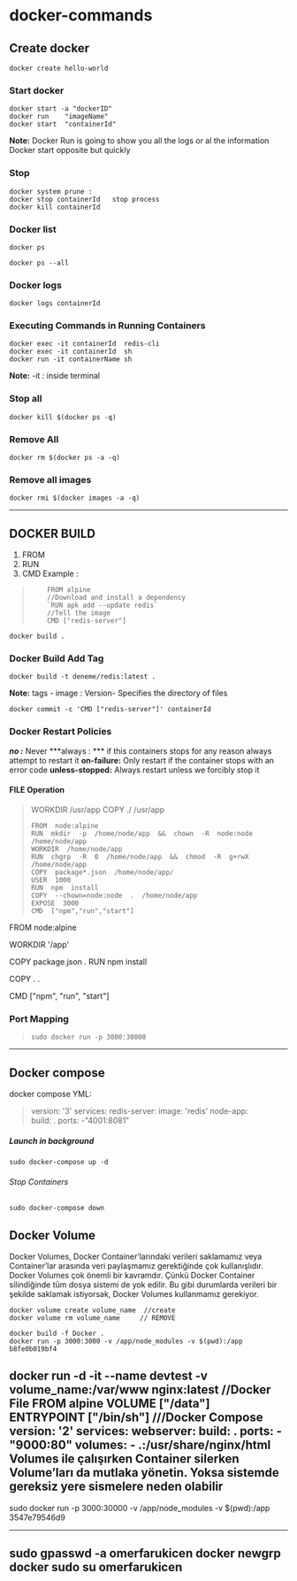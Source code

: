 # docker-commands

## Create docker

    docker create hello-world

### Start docker

    docker start -a "dockerID"
    docker run    "imageName"
    docker start  "containerId"
**Note:**  Docker Run is going to show you all the logs or al the information Docker start opposite but quickly

###  Stop 

    docker system prune :
    docker stop containerId   stop process
    docker kill containerId  

### Docker list

    docker ps 
    
    docker ps --all 

### Docker logs

    docker logs containerId


### Executing Commands in Running Containers

    docker exec -it containerId  redis-cli
    docker exec -it containerId  sh 
    docker run -it containerName sh
**Note:**  -it : inside terminal
### Stop all 
    docker kill $(docker ps -q) 
### Remove All    

    docker rm $(docker ps -a -q) 
### Remove all images

    docker rmi $(docker images -a -q)
     


------------------------------------------
## DOCKER BUILD

 1. FROM 
 2. RUN 
 3. CMD
Example :

>         FROM alpine
>         //Download and install a dependency
>         `RUN apk add --update redis`    
>         //Tell the image
>         CMD ["redis-server"]

 `docker build . `
 
### Docker Build Add Tag

    docker build -t deneme/redis:latest .
    
**Note:**  tags -  image : Version- Specifies the directory of files

    docker commit -c 'CMD ["redis-server"]' containerId

### Docker Restart Policies
***no :*** Never
***always : *** if this containers stops for any reason always attempt to restart it
**on-failure:** Only restart if the container stops with an error code
**unless-stopped:** Always restart unless we forcibly stop it


#### FILE  Operation

> WORKDIR /usr/app 
> COPY ./ /usr/app
> 
>     FROM  node:alpine
>     RUN  mkdir  -p  /home/node/app  &&  chown  -R  node:node  /home/node/app
>     WORKDIR  /home/node/app
>     RUN  chgrp  -R  0  /home/node/app  &&  chmod  -R  g+rwX  /home/node/app
>     COPY  package*.json  /home/node/app/
>     USER  1000
>     RUN  npm  install
>     COPY  --chown=node:node  .  /home/node/app
>     EXPOSE  3000
>     CMD  ["npm","run","start"]

FROM node:alpine

WORKDIR '/app'

COPY package.json .
RUN npm install

COPY . .

CMD ["npm", "run", "start"]

### Port Mapping
> `sudo docker run -p 3000:30000`
-----------------------------------------------------------

## Docker compose
docker compose YML: 

> version: '3' services:
>      redis-server:
>         image: 'redis'
>      node-app:   
>         build: .
>         ports:
>             -"4001:8081"

##### Launch in background            

    sudo docker-compose up -d

###### Stop Containers

    sudo docker-compose down

## Docker Volume
Docker Volumes, Docker Container’larındaki verileri saklamamız veya Container’lar arasında veri paylaşmamız gerektiğinde çok kullanışlıdır. Docker Volumes çok önemli bir kavramdır. Çünkü Docker Container silindiğinde tüm dosya sistemi de yok edilir. Bu gibi durumlarda verileri bir şekilde saklamak istiyorsak, Docker Volumes kullanmamız gerekiyor.

    docker volume create volume_name  //create
    docker volume rm volume_name     // REMOVE
    
    docker build -f Docker .
    docker run -p 3000:3000 -v /app/node_modules -v $(pwd):/app b8fe0b019bf4


docker run -d -it --name devtest -v volume_name:/var/www nginx:latest
//Docker File 
FROM alpine
VOLUME ["/data"]
ENTRYPOINT ["/bin/sh"] 
///Docker Compose
version: '2'
services:
  webserver:
    build: .
    ports:
     - "9000:80"
    volumes:
     - .:/usr/share/nginx/html
Volumes ile çalışırken Container silerken Volume’ları da mutlaka yönetin. Yoksa sistemde gereksiz yere sismelere neden olabilir
----------------------------------------------
sudo docker run -p 3000:30000 -v /app/node_modules -v $(pwd):/app 3547e79546d9

---------------------------------------------------------
sudo gpasswd -a omerfarukicen docker
newgrp docker
sudo su omerfarukicen
-----------------------------------------------------------
